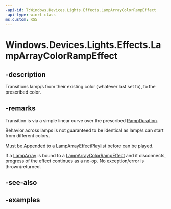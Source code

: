 ```yaml
---
-api-id: T:Windows.Devices.Lights.Effects.LampArrayColorRampEffect
-api-type: winrt class
ms.custom: RS5
---
```


<!-- Class syntax.
public class LampArrayColorRampEffect : ILampArrayEffect
-->

# Windows.Devices.Lights.Effects.LampArrayColorRampEffect

## -description
Transitions lamp/s from their existing color (whatever last set to), to the prescribed color.

## -remarks
Transition is via a simple linear curve over the prescribed [RampDuration](lamparraycolorrampeffect_rampduration.md).

Behavior across lamps is not guaranteed to be identical as lamp/s can start from different colors.

Must be [Appended](lamparrayeffectplaylist_append_292269384.md) to a [LampArrayEffectPlaylist](lamparrayeffectplaylist.md) before can be played.

If a [LampArray](../windows.devices.lights/lamparray.md) is bound to a [LampArrayColorRampEffect](lamparraycolorrampeffect.md) and it disconnects, progress of the effect continues as a no-op.  No exception/error is thrown/returned.

## -see-also

## -examples

